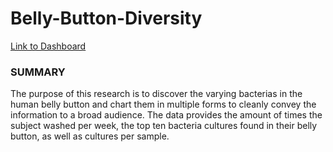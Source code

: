 # Belly-Button-Diversity

[Link to Dashboard](https://aaron-miller1.github.io/Belly-Button-Diversity/ "Website Link")

### SUMMARY

The purpose of this research is to discover the varying bacterias in the human belly button and chart them in multiple forms to cleanly convey the information to a broad audience. The data provides the amount of times the subject washed per week, the top ten bacteria cultures found in their belly button, as well as cultures per sample.
